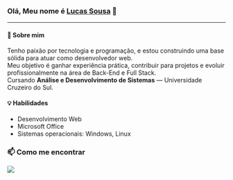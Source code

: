 ### Olá, Meu nome é [Lucas Sousa](https://www.linkedin.com/in/sousalucas-pro/) 👋


---

#### 🔧 Sobre mim
Tenho paixão por tecnologia e programação, e estou construindo uma base sólida para atuar como desenvolvedor web.  
Meu objetivo é ganhar experiência prática, contribuir para projetos e evoluir profissionalmente na área de Back-End e Full Stack.    
Cursando **Análise e Desenvolvimento de Sistemas** — Universidade Cruzeiro do Sul.


#### 💡 Habilidades
  
- Desenvolvimento Web      
- Microsoft Office
- Sistemas operacionais: Windows, Linux

  
### 📫 Como me encontrar
[<img src="https://img.shields.io/badge/linkedin-%2312100E.svg?&style=for-the-badge&logo=linkedin&logoColor=white&color=blue">](https://www.linkedin.com/in/sousalucas-pro/)
